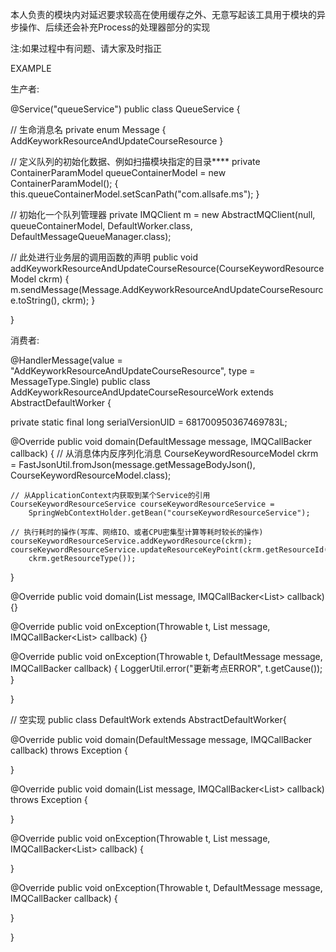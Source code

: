 本人负责的模块内对延迟要求较高在使用缓存之外、无意写起该工具用于模块的异步操作、后续还会补充Process的处理器部分的实现

注:如果过程中有问题、请大家及时指正


EXAMPLE

生产者:

@Service("queueService")
public class QueueService {

  // 生命消息名
  private enum Message {
    AddKeyworkResourceAndUpdateCourseResource
  }

  // 定义队列的初始化数据、例如扫描模块指定的目录****
  private ContainerParamModel queueContainerModel = new ContainerParamModel();
  {
    this.queueContainerModel.setScanPath("com.allsafe.ms");
  }
  
  // 初始化一个队列管理器
  private IMQClient m = new AbstractMQClient(null, queueContainerModel, DefaultWorker.class,
      DefaultMessageQueueManager.class);


  // 此处进行业务层的调用函数的声明
  public void addKeyworkResourceAndUpdateCourseResource(CourseKeywordResourceModel ckrm) {
    m.sendMessage(Message.AddKeyworkResourceAndUpdateCourseResource.toString(), ckrm);
  }

}




消费者:

@HandlerMessage(value = "AddKeyworkResourceAndUpdateCourseResource", 	type = MessageType.Single)
public class AddKeyworkResourceAndUpdateCourseResourceWork extends AbstractDefaultWorker {

  private static final long serialVersionUID = 681700950367469783L;

  @Override
  public void domain(DefaultMessage message, IMQCallBacker<DefaultMessage> callback) {
	// 从消息体内反序列化消息
    CourseKeywordResourceModel ckrm =
        FastJsonUtil.fromJson(message.getMessageBodyJson(), CourseKeywordResourceModel.class);
		
	// 从ApplicationContext内获取到某个Service的引用
    CourseKeywordResourceService courseKeywordResourceService =
        SpringWebContextHolder.getBean("courseKeywordResourceService");
	
	// 执行耗时的操作(写库、网络IO、或者CPU密集型计算等耗时较长的操作)
    courseKeywordResourceService.addKeywordResource(ckrm);
    courseKeywordResourceService.updateResourceKeyPoint(ckrm.getResourceId(),
        ckrm.getResourceType());
  }

  @Override
  public void domain(List<DefaultMessage> message, IMQCallBacker<List<DefaultMessage>> callback) {}

  @Override
  public void onException(Throwable t, List<DefaultMessage> message,
      IMQCallBacker<List<DefaultMessage>> callback) {}

  @Override
  public void onException(Throwable t, DefaultMessage message,
      IMQCallBacker<DefaultMessage> callback) {
    LoggerUtil.error("更新考点ERROR", t.getCause());
  }

}


// 空实现
public class DefaultWork extends AbstractDefaultWorker{

  @Override
  public void domain(DefaultMessage message, IMQCallBacker<DefaultMessage> callback)
      throws Exception {
    
  }

  @Override
  public void domain(List<DefaultMessage> message, IMQCallBacker<List<DefaultMessage>> callback)
      throws Exception {
    
  }

  @Override
  public void onException(Throwable t, List<DefaultMessage> message,
      IMQCallBacker<List<DefaultMessage>> callback) {
    
  }

  @Override
  public void onException(Throwable t, DefaultMessage message,
      IMQCallBacker<DefaultMessage> callback) {
    
  }

}
